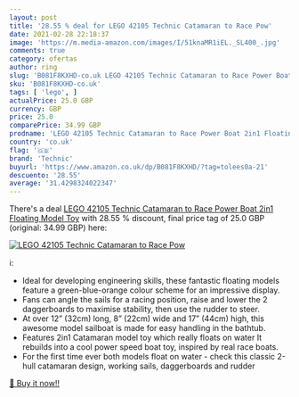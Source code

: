 ```yaml
---
layout: post
title: '28.55 % deal for LEGO 42105 Technic Catamaran to Race Pow'
date: 2021-02-28 22:18:37
image: 'https://m.media-amazon.com/images/I/51knaMR1iEL._SL400_.jpg'
comments: true
category: ofertas
author: ring
slug: 'B081F8KXHD-co.uk LEGO 42105 Technic Catamaran to Race Power Boat 2in1...'
sku: 'B081F8KXHD-co.uk'
tags: [ 'lego', ]
actualPrice: 25.0 GBP
currency: GBP
price: 25.0
comparePrice: 34.99 GBP
prodname: 'LEGO 42105 Technic Catamaran to Race Power Boat 2in1 Floating Model Toy'
country: 'co.uk'
flag: '🇬🇧'
brand: 'Technic'
buyurl: 'https://www.amazon.co.uk/dp/B081F8KXHD/?tag=tolees0a-21'
descuento: '28.55'
average: '31.4298324022347'
---
```


There's a deal [LEGO 42105 Technic Catamaran to Race Power Boat 2in1 Floating Model Toy](https://www.amazon.co.uk/dp/B081F8KXHD/?tag=tolees0a-21)  with  28.55 % discount, final price tag of  25.0 GBP (original: 34.99 GBP) here:

[![LEGO 42105 Technic Catamaran to Race Pow](https://m.media-amazon.com/images/I/51knaMR1iEL._SL400_.jpg)](https://www.amazon.co.uk/dp/B081F8KXHD/?tag=tolees0a-21)

ℹ️:

- Ideal for developing engineering skills, these fantastic floating models feature a green-blue-orange colour scheme for an impressive display.
- Fans can angle the sails for a racing position, raise and lower the 2 daggerboards to maximise stability, then use the rudder to steer.
- At over 12” (32cm) long, 8” (22cm) wide and 17” (44cm) high, this awesome model sailboat is made for easy handling in the bathtub.
- Features 2in1 Catamaran model toy which really floats on water It rebuilds into a cool power speed boat toy, inspired by real race boats.
- For the first time ever both models float on water - check this classic 2-hull catamaran design, working sails, daggerboards and rudder

[🛒 Buy it now!!](https://www.amazon.co.uk/dp/B081F8KXHD/?tag=tolees0a-21)
